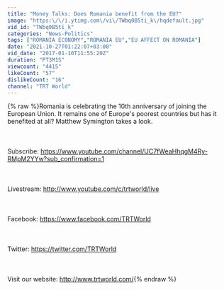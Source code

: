 ```yaml
---
title: "Money Talks: Does Romania benefit from the EU?"
image: "https:\/\/i.ytimg.com\/vi\/TWbq0B5ti_k\/hqdefault.jpg"
vid_id: "TWbq0B5ti_k"
categories: "News-Politics"
tags: ["ROMANIA ECONOMY","ROMANIA EU","EU AFFECT ON ROMANIA"]
date: "2021-10-27T01:22:07+03:00"
vid_date: "2017-01-10T11:55:20Z"
duration: "PT3M1S"
viewcount: "4415"
likeCount: "57"
dislikeCount: "16"
channel: "TRT World"
---
```

{% raw %}Romania is celebrating the 10th  anniversary of joining the European Union. It remains one of Europe's poorest countries but has it benefited at all? Matthew Symington takes a look. <br /><br />                              <br /><br />Subscribe: <a rel="nofollow" target="blank" href="https://www.youtube.com/channel/UC7fWeaHhqgM4Ry-RMpM2YYw?sub_confirmation=1">https://www.youtube.com/channel/UC7fWeaHhqgM4Ry-RMpM2YYw?sub_confirmation=1</a><br /><br /><br /><br />Livestream: <a rel="nofollow" target="blank" href="http://www.youtube.com/c/trtworld/live">http://www.youtube.com/c/trtworld/live</a><br /><br /><br /><br />Facebook: <a rel="nofollow" target="blank" href="https://www.facebook.com/TRTWorld">https://www.facebook.com/TRTWorld</a><br /><br /><br /><br />Twitter: <a rel="nofollow" target="blank" href="https://twitter.com/TRTWorld">https://twitter.com/TRTWorld</a><br /><br /><br /><br />Visit our website: <a rel="nofollow" target="blank" href="http://www.trtworld.com/">http://www.trtworld.com/</a>{% endraw %}
